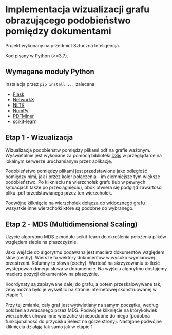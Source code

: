 # Implementacja wizualizacji grafu obrazującego podobieństwo pomiędzy dokumentami

Projekt wykonany na przedmiot Sztuczna Inteligencja.

Kod pisany w Python (>=3.7).

## Wymagane moduły Python

Instalacja przez `pip install ...` zalecana:

* [Flask][1]
* [NetworkX][2]
* [NLTK][3]
* [NumPy][4]
* [PDFMiner][5]
* [scikit-learn][6]

[1]: https://pypi.org/project/Flask/ "Flask PyPI page"
[2]: https://pypi.org/project/networkx/ "NetworkX PyPI page"
[3]: https://pypi.org/project/nltk/ "Natural Language Toolkit (NLTK) PyPI page"
[4]: https://pypi.org/project/numpy/ "NumPy PyPI page"
[5]: https://pypi.org/project/pdfminer/ "PDFMiner PyPI page"
[6]: https://pypi.org/project/scikit-learn/ "scikit-learn PyPI page"

## Etap 1 - Wizualizacja

Wizualizacja podobieństw pomiędzy plikami pdf na grafie ważonym.
Wyświetalnie jest wykonane za pomocą biblioteki [D3js](https://d3js.org/) w przeglądarce na lokalnym serwerze uruchamianym przez aplikację.

Podobieństwo pomiędzy plikami jest przedstawione jako odległość pomiędzy nimi, jak i przez kolor połączenia - im ciemniejsze tym większe podobieństwo. Po kliknieciu na wierzchołek grafu (lub w pewnych sytuacjach także po przeciągnięciu), obok otwiera się podgląd zawartości pliku .pdf przedstawianego przez ten wierzchołek.

Podwójne kilknięcie na wierzchołek dołącza do widocznego grafu wszystkie inne wierzchołki które są podobne do wybranego.

## Etap 2 - MDS (Multidimensional Scaling)

Użycie algorytmu MDS z modułu scikit-learn do określenia położenia plików względem siebie na płaszczyźnie.

Jako wejście do algorytmu podawana jest macierz dokumentów względem słów (cechy). Wiersze to wektory dokumentów w wysoko-wymiarowej przestrzeni. Kolumny to słowa (cechy). Wartość na skrzyżowaniu to ilość występowań danego słowa w dokumencie. Na wyjściu algorytmu dostajemy macierz pozycji dokumentów na płaszyźnie.

Koordynaty są zapisywane dalej do grafu, a potem przeskalowywane tak, żeby można było je wyświtlić na stronie internetowej skonstruowanej w etapie 1.

Przy tej zmianie, cały graf jest wyświetlany na samym początku, według położenia zwracanego przez MDS. Podwójne kliknięcie na którykolwiek wierzchołek chowa inne wierzchołki niepodobne do niego (podobna funkcjonalność do przycisku Select na górze strony). Następne podwójne kliknięcia działąją tak samo jak w etapie 1.
